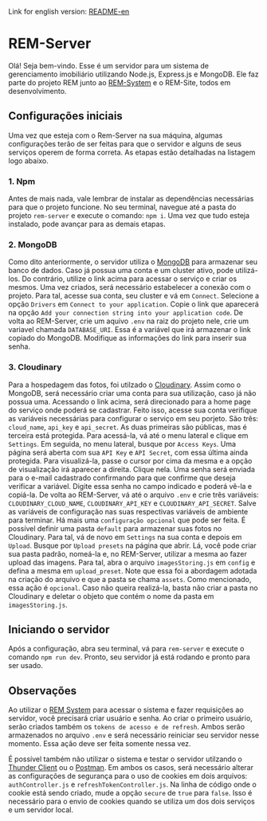 Link for english version: [README-en](https://github.com/moraesandre88/rem-server/blob/main/README_en.md)

# REM-Server

Olá! Seja bem-vindo. Esse é um servidor para um sistema de gerenciamento imobiliário utilizando Node.js, Express.js e MongoDB. Ele faz parte do projeto REM junto ao [REM-System](https://github.com/moraesandre88/rem-system) e o REM-Site, todos em desenvolvimento. 

## Configurações iniciais

Uma vez que esteja com o Rem-Server na sua máquina, algumas configurações terão de ser feitas para que o servidor e alguns de seus serviços operem de forma correta. As etapas estão detalhadas na listagem logo abaixo.

### 1. Npm

Antes de mais nada, vale lembrar de instalar as dependências necessárias para que o projeto funcione. No seu terminal, navegue até a pasta do projeto `rem-server` e execute o comando: `npm i`. Uma vez que tudo esteja instalado, pode avançar para as demais etapas.

### 2. MongoDB

Como dito anteriormente, o servidor utiliza o [MongoDB](https://www.mongodb.com/pt-br) para armazenar seu banco de dados. Caso já possua uma conta e um cluster ativo, pode utilizá-los. Do contrário, utilize o link acima para acessar o serviço e criar os mesmos. Uma vez criados, será necessário estabelecer a conexão com o projeto. Para tal, acesse sua conta, seu cluster e vá em `Connect`. Selecione a opção `Drivers` em `Connect to your application`. Copie o link que aparecerá na opção `Add your connection string into your application code`. De volta ao REM-Server, crie um aquivo `.env` na raiz do projeto nele, crie um variavel chamada `DATABASE_URI`. Essa é a variável que irá armazenar o link copiado do MongoDB. Modifique as informações do link para inserir sua senha. 

### 3. Cloudinary

Para a hospedagem das fotos, foi utilzado o [Cloudinary](https://cloudinary.com/). Assim como o MongoDB, será necessário criar uma conta para sua utilização, caso já não possua uma. Acessando o link acima, será direcionado para a home page do serviço onde poderá se cadastrar. Feito isso, acesse sua conta verifique as variáveis necessárias para configurar o serviço em seu porjeto. São três: `cloud_name`, `api_key` e `api_secret`. As duas primeiras são públicas, mas é terceira está protegida. Para acessá-la, vá até o menu lateral e clique em `Settings`. Em seguida, no menu lateral, busque por `Access Keys`. Uma página será aberta com sua `API Key` e `API Secret`, com essa última ainda protegida. Para visualizá-la, passe o cursor por cima da mesma e a opção de visualização irá aparecer a direita. Clique nela. Uma senha será enviada para o e-mail cadastrado confirmando para que confirme que deseja verificar a variável. Digite essa senha no campo indicado e poderá vê-la e copiá-la. De volta ao REM-Server, vá até o arquivo `.env` e crie três variáveis: `CLOUDINARY_CLOUD_NAME`, `CLOUDINARY_API_KEY` e `CLOUDINARY_API_SECRET`. Salve as variáveis de configuração nas suas respectivas variáveis de ambiente para terminar. Há mais uma `configuração opcional` que pode ser feita. É possível definir uma pasta `default` para armazenar suas fotos no Cloudinary. Para tal, vá de novo em `Settings` na sua conta e depois em `Upload`. Busque por `Upload presets` na página que abrir. Lá, você pode criar sua pasta padrão, nomeá-la e, no REM-Server, utilizar a mesma ao fazer upload das imagens. Para tal, abra o arquivo `imagesStoring.js` em `config` e defina a mesma em `upload_preset`. Note que essa foi a abordagem adotada na criação do arquivo e que a pasta se chama `assets`. Como mencionado, essa ação é `opcional`. Caso não queira realizá-la, basta não criar a pasta no Cloudinary e deletar o objeto que contém o nome da pasta em `imagesStoring.js`.

## Iniciando o servidor

Após a configuração, abra seu terminal, vá para `rem-server` e execute o comando `npm run dev`. Pronto, seu servidor já está rodando e pronto para ser usado. 

## Observações

Ao utilizar o [REM System](https://github.com/moraesandre88/rem-system) para acessar o sistema e fazer requisições ao servidor, você precisará criar usuário e senha. Ao criar o primeiro usuário, serão criados também os `tokens de acesso e de refresh`. Ambos serão armazenados no arquivo `.env` e será necessário reiniciar seu servidor nesse momento. Essa ação deve ser feita somente nessa vez.

É possível também não utilizar o sistema e testar o servidor utilzando o [Thunder Client](https://www.thunderclient.com/) ou o [Postman](https://www.postman.com/). Em ambos os casos, será necessário alterar as configurações de segurança para o uso de cookies em dois arquivos: `authController.js` e `refreshTokenController.js`. Na linha de código onde o cookie está sendo criado, mude a opção `secure` de `true` para `false`. Isso é necessário para o envio de cookies quando se utiliza um dos dois serviços e um servidor local. 

